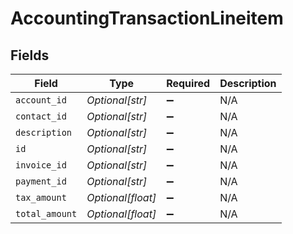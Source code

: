 # AccountingTransactionLineitem


## Fields

| Field              | Type               | Required           | Description        |
| ------------------ | ------------------ | ------------------ | ------------------ |
| `account_id`       | *Optional[str]*    | :heavy_minus_sign: | N/A                |
| `contact_id`       | *Optional[str]*    | :heavy_minus_sign: | N/A                |
| `description`      | *Optional[str]*    | :heavy_minus_sign: | N/A                |
| `id`               | *Optional[str]*    | :heavy_minus_sign: | N/A                |
| `invoice_id`       | *Optional[str]*    | :heavy_minus_sign: | N/A                |
| `payment_id`       | *Optional[str]*    | :heavy_minus_sign: | N/A                |
| `tax_amount`       | *Optional[float]*  | :heavy_minus_sign: | N/A                |
| `total_amount`     | *Optional[float]*  | :heavy_minus_sign: | N/A                |